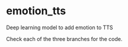 # emotion_tts
Deep learning model to add emotion to TTS

Check each of the three branches for the code.
